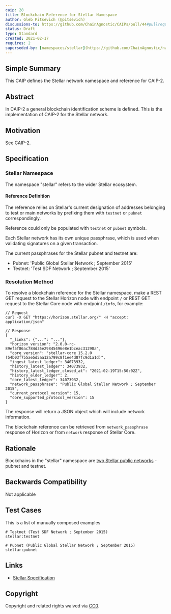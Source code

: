 ```yaml
---
caip: 28
title: Blockchain Reference for Stellar Namespace
author: Gleb Pitsevich (@pitsevich)
discussions-to: https://github.com/ChainAgnostic/CAIPs/pull/44#pullrequestreview-594204708
status: Draft
type: Standard
created: 2021-02-17
requires: 2
superseded-by: [namespaces/stellar](https://github.com/ChainAgnostic/namespaces/tree/main/stellar)
---
```


## Simple Summary

This CAIP defines the Stellar network namespace and reference for CAIP-2.

## Abstract
In CAIP-2 a general blockchain identification scheme is defined. This is the
implementation of CAIP-2 for the Stellar network.

## Motivation
See CAIP-2.

## Specification

### Stellar Namespace

The namespace "stellar" refers to the wider Stellar ecosystem.

#### Reference Definition

The reference relies on Stellar's current designation of addresses belonging to test or main networks by prefixing them
with `testnet` or `pubnet` correspondingly.

Reference could only be populated with `testnet` or `pubnet` symbols.

Each Stellar network has its own unique passphrase, which is used when validating signatures on a given transaction.

The current passphrases for the Stellar pubnet and testnet are:
- Pubnet: 'Public Global Stellar Network ; September 2015'
- Testnet: 'Test SDF Network ; September 2015'


### Resolution Method

To resolve a blockchain reference for the Stellar namespace, make a REST GET request to the Stellar Horizon node with endpoint `/` or REST GET request to the Stellar Core node with endpoint `/info`, for example:

```jsonc
// Request
curl -X GET "https://horizon.stellar.org/" -H "accept: application/json"

// Response
{
  "_links": {"...": "..."},
  "horizon_version": "2.0.0-rc-89ef5f86ac784d35e29845496e8e1bceac31298a",
  "core_version": "stellar-core 15.2.0 (54b03f755ae5d5aa12a799c8f1ee4d87fc9d1a1d)",
  "ingest_latest_ledger": 34073932,
  "history_latest_ledger": 34073932,
  "history_latest_ledger_closed_at": "2021-02-19T15:50:02Z",
  "history_elder_ledger": 2,
  "core_latest_ledger": 34073932,
  "network_passphrase": "Public Global Stellar Network ; September 2015",
  "current_protocol_version": 15,
  "core_supported_protocol_version": 15
}
```
The response will return a JSON object which will include network information. 

The blockchain reference can be retrieved from `network_passphrase` response of Horizon or from `network` response of Stellar Core.


## Rationale

Blockchains in the "stellar" namespace are [two Stellar public networks](https://developers.stellar.org/docs/glossary/network-passphrase/) - pubnet and testnet.

## Backwards Compatibility

Not applicable

## Test Cases

This is a list of manually composed examples

```
# Testnet (Test SDF Network ; September 2015)
stellar:testnet

# Pubnet (Public Global Stellar Network ; September 2015)
stellar:pubnet
```

## Links

- [Stellar Specification](https://developers.stellar.org/docs)

## Copyright

Copyright and related rights waived via [CC0](https://creativecommons.org/publicdomain/zero/1.0/).
